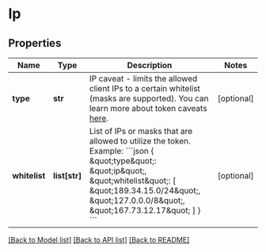 # Ip

## Properties
Name | Type | Description | Notes
------------ | ------------- | ------------- | -------------
**type** | **str** | IP caveat - limits the allowed client IPs to a certain whitelist (masks are supported).  You can learn more about token caveats [here](https://onedata.org/#/home/documentation/doc/using_onedata/tokens[token-caveats].html).  | [optional] 
**whitelist** | **list[str]** | List of IPs or masks that are allowed to utilize the token.  Example: &#x60;&#x60;&#x60;json   {     \&quot;type\&quot;: \&quot;ip\&quot;,     \&quot;whitelist\&quot;: [       \&quot;189.34.15.0/24\&quot;,       \&quot;127.0.0.0/8\&quot;,       \&quot;167.73.12.17\&quot;     ]   } &#x60;&#x60;&#x60;  | [optional] 

[[Back to Model list]](../README.md#documentation-for-models) [[Back to API list]](../README.md#documentation-for-api-endpoints) [[Back to README]](../README.md)

